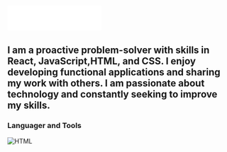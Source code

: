 ![Header](https://github.com/smerch88/smerch88/blob/main/assets/name.gif)

## I am a proactive problem-solver with skills in React, JavaScript,HTML, and CSS. I enjoy developing functional applications and sharing my work with others. I am passionate about technology and constantly seeking to improve my skills.

### Languager and Tools

![HTML](https://img.shields.io/static/v1?&message=<HTML>&color=<ORANGE>)
